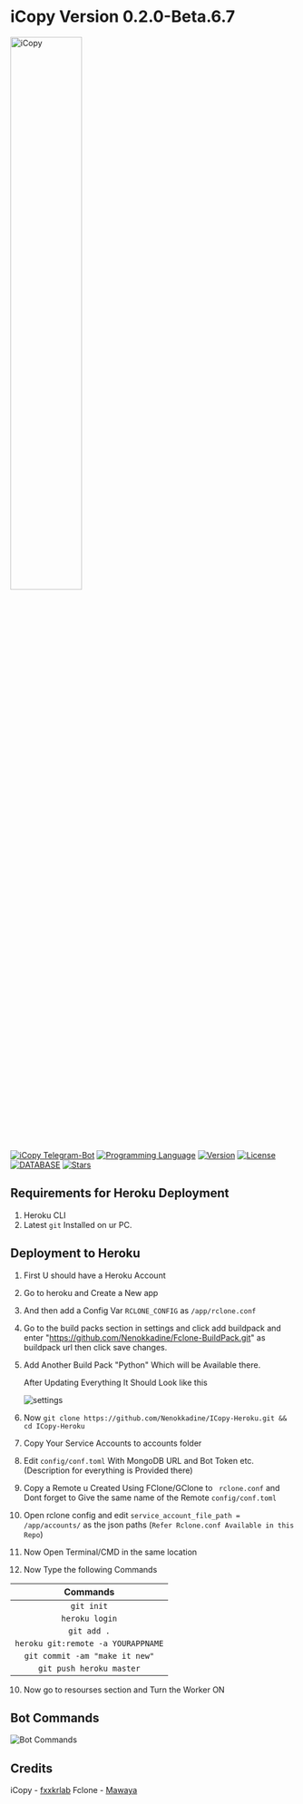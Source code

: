 # iCopy Version 0.2.0-Beta.6.7

[<img src="https://f002.backblazeb2.com/file/jsuforum-upload/optimized/1X/cff2835c1652bb57a18aac42a3eee34b51cd9b89_2_1380x386.gif" width="50%" alt="iCopy">](https://bbs.jsu.net/c/official-project/icopy/6)  

[![iCopy Telegram-Bot](https://img.shields.io/badge/iCopy-Telegram%20BOT-red?style=flat-square&logo=appveyor)](https://bbs.jsu.net/c/official-project/icopy/6)
[![Programming Language](https://img.shields.io/badge/LANGUAGE-Python%203.6%2B-success?style=flat-square&logo=appveyor)](https://bbs.jsu.net/c/official-project/icopy/6)
[![Version](https://img.shields.io/badge/Version-0.2.0--beta.6.7-ff69b4?style=flat-square&logo=appveyor)](https://bbs.jsu.net/c/official-project/icopy/6)
[![License](https://img.shields.io/github/license/fxxkrlab/iCopy?style=flat-square&logo=appveyor)](https://bbs.jsu.net/c/official-project/icopy/6)
[![DATABASE](https://img.shields.io/badge/DATABASE-MongoDB-brightgreen?style=flat-square&logo=appveyor)](https://github.com/mongodb/mongo)
[![Stars](https://img.shields.io/github/stars/Nenokkadine/iCopy-Heroku?style=flat-square&logo=appveyor)](https://github.com/Nenokkadine/iCopy-Heroku)  



## Requirements for Heroku Deployment
1. Heroku CLI
2. Latest `git` Installed on ur PC.

## Deployment to Heroku
1. First U should have a Heroku Account
2. Go to heroku and Create a New app
3. And then add a Config Var `RCLONE_CONFIG`  as `/app/rclone.conf` 
4. Go to the build packs section in settings and click add buildpack and enter "https://github.com/Nenokkadine/Fclone-BuildPack.git" as buildpack url then click save changes.
5. Add Another Build Pack "Python" Which will be Available there.
   
   After Updating Everything It Should Look like this
   
   ![settings](https://raw.githubusercontent.com/Nenokkadine/CDN/master/Readme1.png)
4. Now `git clone https://github.com/Nenokkadine/ICopy-Heroku.git && cd ICopy-Heroku`
5. Copy Your Service Accounts to accounts folder
6. Edit `config/conf.toml`  With MongoDB URL and Bot Token etc. (Description for everything is Provided there)
7. Copy a Remote u Created Using FClone/GClone to ` rclone.conf`  and Dont forget to Give the same name of the Remote `config/conf.toml`
8. Open rclone config and edit `service_account_file_path = /app/accounts/` as the json paths (`Refer Rclone.conf Available in this Repo`)
9. Now Open Terminal/CMD in the same location
10. Now Type the following Commands

   |              Commands                |
   | :----------------------------------: |
   | `git init`                           |
   | `heroku login`                       |
   | `git add .`                          |
   | `heroku git:remote -a YOURAPPNAME`   |
   | `git commit -am "make it new"`        |
   | `git push heroku master`             |

10. Now go to resourses section and Turn the Worker ON

## Bot Commands

![Bot Commands](https://raw.githubusercontent.com/Nenokkadine/CDN/master/carbon%20(1).png)

## Credits 

iCopy - [fxxkrlab](https://github.com/fxxkrlab/iCopy)
Fclone - [Mawaya](https://github.com/mawaya/rclone)
